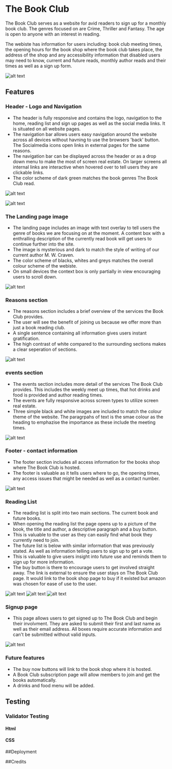 # The Book Club

The Book Club serves as a website for avid readers to sign up for a monthly book club. The genres focused on are Crime, Thriller and Fantasy. The age is open to anyone with an interest in reading. 

The webiste has information for users including: book club meeting times, the opening hours for the book shop where the book club takes place, the address of the shop and any accessibility information that disabled users may need to know, current and future reads, monthly author reads and their times as well as a sign up form.

![alt text](image.png)

## Features

### Header - Logo and Navigation

- The header is fully responsive and contains the logo, navigation to the home, reading list and sign up pages as well as the social media links. It is situated on all website pages. 
- The navigation bar allows users easy navigation around the website across all devices without havning to use the browsers 'back' button. The Socialmedia icons open links in external pages for the same reasons.
- The navigation bar can be displayed across the header or as a drop down menu to make the most of screen real estate. On larger screens all internal links are interactive when hovered over to tell users they are clickable links.
- The color scheme of dark green matches the book genres The Book Club read. 

![alt text](image-1.png)

![alt text](image-2.png)

### The Landing page image
- The landing page includes an image with text overlay to tell users the genre of books we are focusing on at the moment. A content box with a enthralling description of the currently read book will get users to continue further into the site.
- The image is mysterious and dark to match the style of writing of our current author M. W. Craven. 
- The color scheme of blacks, whites and greys matches the overall colour scheme of the webiste. 
- On small devices the context box is only partially in view encouraging users to scroll down.

![alt text](image-3.png)


### Reasons section
- The reasons section includes a brief overview of the services the Book Club provides. 
- The user will see the benefit of joining us because we offer more than just a book reading club. 
- A single sentence containing all information gives users instant gratification. 
- The high contrast of white compared to the surrounding sections makes a clear seperation of sections. 

![alt text](image-4.png)

### events section
- The events section includes more detail of the services The Book Club provides. This includes the weekly meet up times, that hot drinks and food is provided and author reading times. 
- The events are fully responsive across screen types to utilize screen real estate. 
- Three simple black and white images are included to match the colour theme of the website. The paragrpahs of text is the smae colour as the heading to emphazise the importance as these include the meeting times. 

![alt text](image-5.png)

### Footer - contact information

- The footer section includes all access information for the books shop where The Book Club is hosted. 
- The footer is valuable as it tells users where to go, the opening times, any access issues that might be needed as well as a contact number. 

![alt text](image-6.png)

### Reading List

- The reading list is split into two main sections. The current book and future books.
- When opening the reading list the page opens up to a picture of the book, the title and author, a descriptive paragraph and a buy button.
- This is valuable to the user as they can easily find what book they currently need to join.
- The future list is below with similar information that was previously stated. As well as information telling users to sign up to get a vote. 
- This is valuable to give users insight into future use and reminds them to sign up for more information. 
- The buy button is there to encourage users to get involved straight away. The link is external to ensure the user stays on The Book Club page. It would link to the book shop page to buy if it existed but amazon was chosen for ease of use to the user. 

![alt text](image-7.png)
![alt text](image-8.png)
![alt text](image-9.png)

### Signup page

- This page allows users to get signed up to The Book Club and begin their involvment. They are asked to submit their first and last name as well as their email address. All boxes require accurate information and can't be submitted without valid inputs.

![alt text](image-10.png)

### Future features
- The buy now buttons will link to the book shop where it is hosted. 
- A Book Club subscription page will allow members to join and get the books automatically. 
- A drinks and food menu will be added.

## Testing

### Validator Testing 

#### Html 

#### CSS


##Deployment

##Credits


